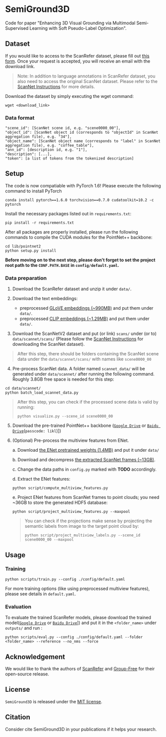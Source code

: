 # SemiGround3D
Code for paper "Enhancing 3D Visual Grounding via Multimodal Semi-Supervised Learning with Soft Pseudo-Label Optimization".

## Dataset

If you would like to access to the ScanRefer dataset, please fill out [this form](https://forms.gle/aLtzXN12DsYDMSXX6). Once your request is accepted, you will receive an email with the download link.

> Note: In addition to language annotations in ScanRefer dataset, you also need to access the original ScanNet dataset. Please refer to the [ScanNet Instructions](data/scannet/README.md) for more details.

Download the dataset by simply executing the wget command:
```shell
wget <download_link>
```

### Data format
```
"scene_id": [ScanNet scene id, e.g. "scene0000_00"],
"object_id": [ScanNet object id (corresponds to "objectId" in ScanNet aggregation file), e.g. "34"],
"object_name": [ScanNet object name (corresponds to "label" in ScanNet aggregation file), e.g. "coffee_table"],
"ann_id": [description id, e.g. "1"],
"description": [...],
"token": [a list of tokens from the tokenized description]
```

## Setup

The code is now compatiable with PyTorch 1.6! Please execute the following command to install PyTorch

```shell
conda install pytorch==1.6.0 torchvision==0.7.0 cudatoolkit=10.2 -c pytorch
```

Install the necessary packages listed out in `requirements.txt`:
```shell
pip install -r requirements.txt
```
After all packages are properly installed, please run the following commands to compile the CUDA modules for the PointNet++ backbone:
```shell
cd lib/pointnet2
python setup.py install
```
__Before moving on to the next step, please don't forget to set the project root path to the `CONF.PATH.BASE` in `config/default.yaml`.__

### Data preparation
1. Download the ScanRefer dataset and unzip it under `data/`. 
2. Download the text embeddings:
    * preprocessed [GLoVE embeddings (~990MB)](http://kaldir.vc.in.tum.de/glove.p) and put them under `data/`.
    * preprocessed [CLIP embeddings (~1.29MB)](https://github.com/openai/CLIP/blob/main/clip/bpe_simple_vocab_16e6.txt.gz) and put them under `data/`.

3. Download the ScanNetV2 dataset and put (or link) `scans/` under (or to) `data/scannet/scans/` (Please follow the [ScanNet Instructions](data/scannet/README.md) for downloading the ScanNet dataset).
> After this step, there should be folders containing the ScanNet scene data under the `data/scannet/scans/` with names like `scene0000_00`
4. Pre-process ScanNet data. A folder named `scannet_data/` will be generated under `data/scannet/` after running the following command. Roughly 3.8GB free space is needed for this step:
```shell
cd data/scannet/
python batch_load_scannet_data.py
```
> After this step, you can check if the processed scene data is valid by running:
> ```shell
> python visualize.py --scene_id scene0000_00
> ```
5. Download the pre-trained PointNet++ backbone ([`Google Drive`](https://drive.google.com/file/d/1oC-3mx104EReRqI4nTwjwkm9TZOy0lQM/view?usp=sharing) or [`Baidu Drive`](https://pan.baidu.com/s/1dlWUi86-fjZH3VQSH_MsSQ?pwd=likl)(`passcode: likl`)])
5. (Optional) Pre-process the multiview features from ENet. 

    a. Download [the ENet pretrained weights (1.4MB)](http://kaldir.vc.in.tum.de/ScanRefer/scannetv2_enet.pth) and put it under `data/`
    
    b. Download and decompress [the extracted ScanNet frames (~13GB)](http://kaldir.vc.in.tum.de/3dsis/scannet_train_images.zip).

    c. Change the data paths in `config.py` marked with __TODO__ accordingly.

    d. Extract the ENet features:
    ```shell
    python script/compute_multiview_features.py
    ```

    e. Project ENet features from ScanNet frames to point clouds; you need ~36GB to store the generated HDF5 database:
    ```shell
    python script/project_multiview_features.py --maxpool
    ```
    > You can check if the projections make sense by projecting the semantic labels from image to the target point cloud by:
    > ```shell
    > python script/project_multiview_labels.py --scene_id scene0000_00 --maxpool
    > ```

## Usage
### Training

```shell
python scripts/train.py --config ./config/default.yaml
```
For more training options (like using preprocessed multiview features), please see details in `default.yaml`.

### Evaluation
To evaluate the trained ScanRefer models, please download the trained model([`Google Drive`]() or [`Baidu Drive`]()]) and put it in the `<folder_name>` under `outputs/` and run :
```shell
python scripts/eval.py --config ./config/default.yaml --folder <folder_name> --reference --no_nms --force
```

## Acknowledgement
We would like to thank the authors of [ScanRefer](https://github.com/daveredrum/ScanRefer) and [Group-Free](https://github.com/zeliu98/Group-Free-3D) for their open-source release.

## License
`SemiGround3D` is released under the [MIT license](LICENSE).

## <a name="CitingSPS"></a>Citation

Consider cite SemiGround3D in your publications if it helps your research.

```

```
